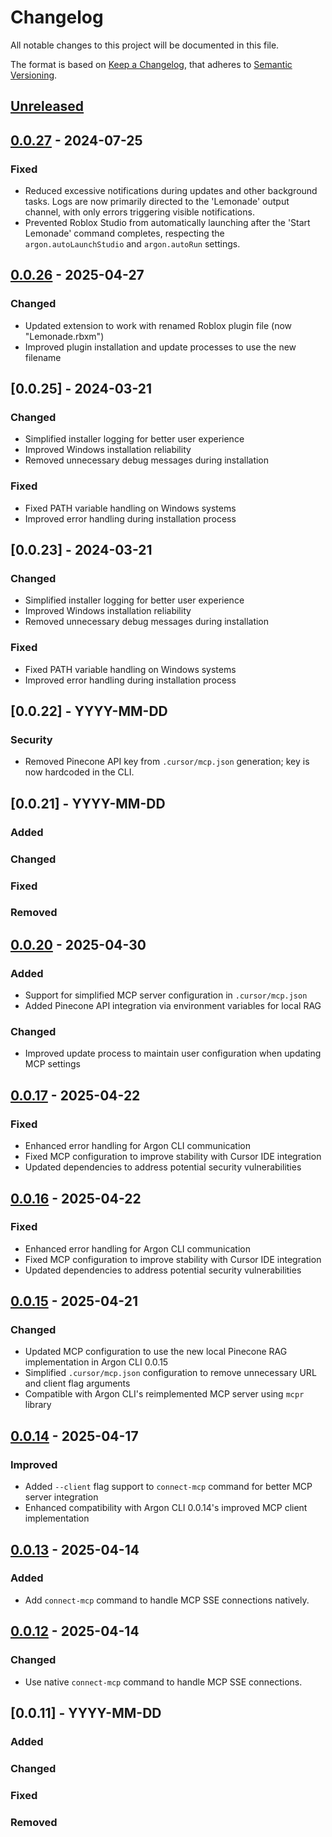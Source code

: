 # Changelog

All notable changes to this project will be documented in this file.

The format is based on [Keep a Changelog](https://keepachangelog.com/en/1.1.0/), that adheres to [Semantic Versioning](https://semver.org/spec/v2.0.0.html).

## [Unreleased]

[Unreleased]: https://github.com/LupaHQ/argon-vscode/compare/0.0.27...HEAD

## [0.0.27] - 2024-07-25

### Fixed

- Reduced excessive notifications during updates and other background tasks. Logs are now primarily directed to the 'Lemonade' output channel, with only errors triggering visible notifications.
- Prevented Roblox Studio from automatically launching after the 'Start Lemonade' command completes, respecting the `argon.autoLaunchStudio` and `argon.autoRun` settings.

## [0.0.26] - 2025-04-27

### Changed

- Updated extension to work with renamed Roblox plugin file (now "Lemonade.rbxm")
- Improved plugin installation and update processes to use the new filename

[0.0.26]: https://github.com/LupaHQ/argon-vscode/compare/0.0.25...0.0.26

## [0.0.25] - 2024-03-21

### Changed

- Simplified installer logging for better user experience
- Improved Windows installation reliability
- Removed unnecessary debug messages during installation

### Fixed

- Fixed PATH variable handling on Windows systems
- Improved error handling during installation process

## [0.0.23] - 2024-03-21

### Changed

- Simplified installer logging for better user experience
- Improved Windows installation reliability
- Removed unnecessary debug messages during installation

### Fixed

- Fixed PATH variable handling on Windows systems
- Improved error handling during installation process

## [0.0.22] - YYYY-MM-DD

### Security

- Removed Pinecone API key from `.cursor/mcp.json` generation; key is now hardcoded in the CLI.

## [0.0.21] - YYYY-MM-DD

### Added

### Changed

### Fixed

### Removed

## [0.0.20] - 2025-04-30

### Added

- Support for simplified MCP server configuration in `.cursor/mcp.json`
- Added Pinecone API integration via environment variables for local RAG

### Changed

- Improved update process to maintain user configuration when updating MCP settings

[0.0.20]: https://github.com/LupaHQ/argon-vscode/compare/0.0.17...0.0.20

## [0.0.17] - 2025-04-22

### Fixed

- Enhanced error handling for Argon CLI communication
- Fixed MCP configuration to improve stability with Cursor IDE integration
- Updated dependencies to address potential security vulnerabilities

[0.0.17]: https://github.com/LupaHQ/argon-vscode/compare/0.0.16...0.0.17

## [0.0.16] - 2025-04-22

### Fixed

- Enhanced error handling for Argon CLI communication
- Fixed MCP configuration to improve stability with Cursor IDE integration
- Updated dependencies to address potential security vulnerabilities

[0.0.16]: https://github.com/LupaHQ/argon-vscode/compare/0.0.15...0.0.16

## [0.0.15] - 2025-04-21

### Changed

- Updated MCP configuration to use the new local Pinecone RAG implementation in Argon CLI 0.0.15
- Simplified `.cursor/mcp.json` configuration to remove unnecessary URL and client flag arguments
- Compatible with Argon CLI's reimplemented MCP server using `mcpr` library

[0.0.15]: https://github.com/LupaHQ/argon-vscode/compare/0.0.14...0.0.15

## [0.0.14] - 2025-04-17

### Improved

- Added `--client` flag support to `connect-mcp` command for better MCP server integration
- Enhanced compatibility with Argon CLI 0.0.14's improved MCP client implementation

[0.0.14]: https://github.com/LupaHQ/argon-vscode/compare/0.0.13...0.0.14

## [0.0.13] - 2025-04-14

### Added

- Add `connect-mcp` command to handle MCP SSE connections natively.

[0.0.13]: https://github.com/LupaHQ/argon-vscode/compare/0.0.12...0.0.13

## [0.0.12] - 2025-04-14

### Changed

- Use native `connect-mcp` command to handle MCP SSE connections.

[0.0.12]: https://github.com/LupaHQ/argon-vscode/compare/0.0.11...0.0.12

## [0.0.11] - YYYY-MM-DD

### Added

### Changed

### Fixed

### Removed

[0.0.27]: https://github.com/LupaHQ/argon-vscode/compare/0.0.26...0.0.27
